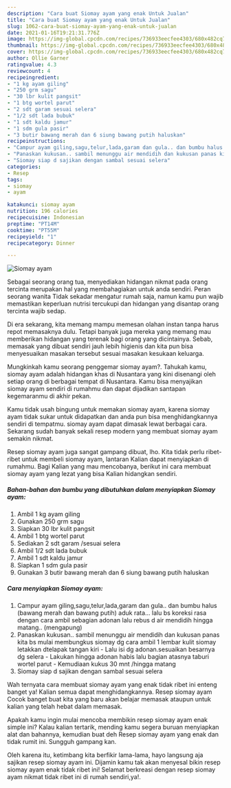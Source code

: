 ```yaml
---
description: "Cara buat Siomay ayam yang enak Untuk Jualan"
title: "Cara buat Siomay ayam yang enak Untuk Jualan"
slug: 1062-cara-buat-siomay-ayam-yang-enak-untuk-jualan
date: 2021-01-16T19:21:31.776Z
image: https://img-global.cpcdn.com/recipes/736933eecfee4303/680x482cq70/siomay-ayam-foto-resep-utama.jpg
thumbnail: https://img-global.cpcdn.com/recipes/736933eecfee4303/680x482cq70/siomay-ayam-foto-resep-utama.jpg
cover: https://img-global.cpcdn.com/recipes/736933eecfee4303/680x482cq70/siomay-ayam-foto-resep-utama.jpg
author: Ollie Garner
ratingvalue: 4.3
reviewcount: 4
recipeingredient:
- "1 kg ayam giling"
- "250 grm sagu"
- "30 lbr kulit pangsit"
- "1 btg wortel parut"
- "2 sdt garam sesuai selera"
- "1/2 sdt lada bubuk"
- "1 sdt kaldu jamur"
- "1 sdm gula pasir"
- "3 butir bawang merah dan 6 siung bawang putih haluskan"
recipeinstructions:
- "Campur ayam giling,sagu,telur,lada,garam dan gula.. dan bumbu halus (bawang merah dan bawang putih) aduk rata... lalu bs koreksi rasa dengan cara ambil sebagian adonan lalu rebus d air mendidih hingga matang.. (mengapung)"
- "Panaskan kukusan.. sambil menunggu air mendidih dan kukusan panas kita bs mulai membungkus siomay dg cara ambil 1 lembar kulit siomay letakkan dtelapak tangan kiri  Lalu isi dg adonan.sesuaikan besarnya dg selera Lakukan hingga adonan habis lalu bagian atasnya taburi wortel parut  Kemudiaan kukus 30 mnt /hingga matang"
- "Siomay siap d sajikan dengan sambal sesuai selera"
categories:
- Resep
tags:
- siomay
- ayam

katakunci: siomay ayam 
nutrition: 196 calories
recipecuisine: Indonesian
preptime: "PT14M"
cooktime: "PT55M"
recipeyield: "1"
recipecategory: Dinner

---
```



![Siomay ayam](https://img-global.cpcdn.com/recipes/736933eecfee4303/680x482cq70/siomay-ayam-foto-resep-utama.jpg)

Sebagai seorang orang tua, menyediakan hidangan nikmat pada orang tercinta merupakan hal yang membahagiakan untuk anda sendiri. Peran seorang  wanita Tidak sekadar mengatur rumah saja, namun kamu pun wajib memastikan keperluan nutrisi tercukupi dan hidangan yang disantap orang tercinta wajib sedap.

Di era  sekarang, kita memang mampu memesan olahan instan tanpa harus repot memasaknya dulu. Tetapi banyak juga mereka yang memang mau memberikan hidangan yang terenak bagi orang yang dicintainya. Sebab, memasak yang dibuat sendiri jauh lebih higienis dan kita pun bisa menyesuaikan masakan tersebut sesuai masakan kesukaan keluarga. 



Mungkinkah kamu seorang penggemar siomay ayam?. Tahukah kamu, siomay ayam adalah hidangan khas di Nusantara yang kini disenangi oleh setiap orang di berbagai tempat di Nusantara. Kamu bisa menyajikan siomay ayam sendiri di rumahmu dan dapat dijadikan santapan kegemaranmu di akhir pekan.

Kamu tidak usah bingung untuk memakan siomay ayam, karena siomay ayam tidak sukar untuk didapatkan dan anda pun bisa menghidangkannya sendiri di tempatmu. siomay ayam dapat dimasak lewat berbagai cara. Sekarang sudah banyak sekali resep modern yang membuat siomay ayam semakin nikmat.

Resep siomay ayam juga sangat gampang dibuat, lho. Kita tidak perlu ribet-ribet untuk membeli siomay ayam, lantaran Kalian dapat menyiapkan di rumahmu. Bagi Kalian yang mau mencobanya, berikut ini cara membuat siomay ayam yang lezat yang bisa Kalian hidangkan sendiri.

<!--inarticleads1-->

##### Bahan-bahan dan bumbu yang dibutuhkan dalam menyiapkan Siomay ayam:

1. Ambil 1 kg ayam giling
1. Gunakan 250 grm sagu
1. Siapkan 30 lbr kulit pangsit
1. Ambil 1 btg wortel parut
1. Sediakan 2 sdt garam /sesuai selera
1. Ambil 1/2 sdt lada bubuk
1. Ambil 1 sdt kaldu jamur
1. Siapkan 1 sdm gula pasir
1. Gunakan 3 butir bawang merah dan 6 siung bawang putih haluskan




<!--inarticleads2-->

##### Cara menyiapkan Siomay ayam:

1. Campur ayam giling,sagu,telur,lada,garam dan gula.. dan bumbu halus (bawang merah dan bawang putih) aduk rata... lalu bs koreksi rasa dengan cara ambil sebagian adonan lalu rebus d air mendidih hingga matang.. (mengapung)
1. Panaskan kukusan.. sambil menunggu air mendidih dan kukusan panas kita bs mulai membungkus siomay dg cara ambil 1 lembar kulit siomay letakkan dtelapak tangan kiri  - Lalu isi dg adonan.sesuaikan besarnya dg selera - Lakukan hingga adonan habis lalu bagian atasnya taburi wortel parut  - Kemudiaan kukus 30 mnt /hingga matang
1. Siomay siap d sajikan dengan sambal sesuai selera




Wah ternyata cara membuat siomay ayam yang enak tidak ribet ini enteng banget ya! Kalian semua dapat menghidangkannya. Resep siomay ayam Cocok banget buat kita yang baru akan belajar memasak ataupun untuk kalian yang telah hebat dalam memasak.

Apakah kamu ingin mulai mencoba membikin resep siomay ayam enak simple ini? Kalau kalian tertarik, mending kamu segera buruan menyiapkan alat dan bahannya, kemudian buat deh Resep siomay ayam yang enak dan tidak rumit ini. Sungguh gampang kan. 

Oleh karena itu, ketimbang kita berfikir lama-lama, hayo langsung aja sajikan resep siomay ayam ini. Dijamin kamu tak akan menyesal bikin resep siomay ayam enak tidak ribet ini! Selamat berkreasi dengan resep siomay ayam nikmat tidak ribet ini di rumah sendiri,ya!.

